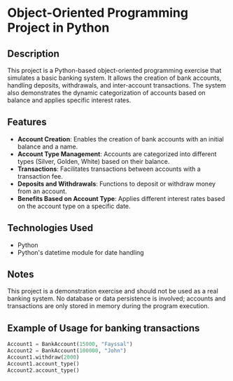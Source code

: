 # Object-Oriented Programming Project in Python

## Description
This project is a Python-based object-oriented programming exercise that simulates a basic banking system. It allows the creation of bank accounts, handling deposits, withdrawals, and inter-account transactions. The system also demonstrates the dynamic categorization of accounts based on balance and applies specific interest rates.

## Features
- **Account Creation**: Enables the creation of bank accounts with an initial balance and a name.
- **Account Type Management**: Accounts are categorized into different types (Silver, Golden, White) based on their balance.
- **Transactions**: Facilitates transactions between accounts with a transaction fee.
- **Deposits and Withdrawals**: Functions to deposit or withdraw money from an account.
- **Benefits Based on Account Type**: Applies different interest rates based on the account type on a specific date.

## Technologies Used
- Python
- Python's datetime module for date handling

## Notes

This project is a demonstration exercise and should not be used as a real banking system.
No database or data persistence is involved; accounts and transactions are only stored in memory during the program execution.

## Example of Usage for banking transactions
```python
Account1 = BankAccount(15000, "Fayssal")
Account2 = BankAccount(100000, "John")
Account1.withdraw(2000)
Account1.account_type()
Account2.account_type()

